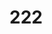 <!--
 * @Author: 杨利龙 173714659@qq.com
 * @Date: 2024-05-07 17:59:06
 * @LastEditors: 杨利龙 173714659@qq.com
 * @LastEditTime: 2024-05-07 18:01:36
 * @FilePath: /blog/docs/ai/kimi/index.md
 * @Description: 这是默认设置,请设置`customMade`, 打开koroFileHeader查看配置 进行设置: https://github.com/OBKoro1/koro1FileHeader/wiki/%E9%85%8D%E7%BD%AE
-->

# 222
